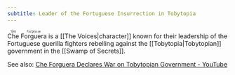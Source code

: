```yaml
---
subtitle: Leader of the Fortuguese Insurrection in Tobytopia
---
```


<ruby>Che<rt>ˈtʃeɪ</rt></ruby> <ruby>Forguera<rt>fɔɹˈgɛə.ɹə</rt></ruby> is a [[The Voices|character]] known for their leadership of the Fortuguese guerilla fighters rebelling against the [[Tobytopia|Tobytopian]] government in the [[Swamp of Secrets]].

See also: [Che Forguera Declares War on Tobytopian Government - YouTube](https://www.youtube.com/watch?v=m9Mk31BjK-Q)